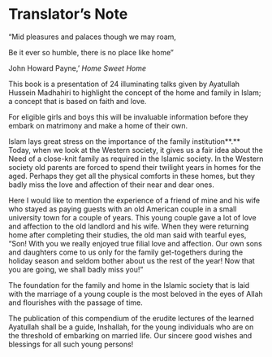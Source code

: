 Translator’s Note
=================

“Mid pleasures and palaces though we may roam,

Be it ever so humble, there is no place like home”

John Howard Payne,’ *Home Sweet Home*

This book is a presentation of 24 illuminating talks given by Ayatullah
Hussein Madhahiri to highlight the concept of the home and family in
Islam; a concept that is based on faith and love.

For eligible girls and boys this will be invaluable information before
they embark on matrimony and make a home of their own.

Islam lays great stress on the importance of the family institution**.**
Today, when we look at the Western society, it gives us a fair idea
about the Need of a close-knit family as required in the Islamic
society. In the Western society old parents are forced to spend their
twilight years in homes for the aged. Perhaps they get all the physical
comforts in these homes, but they badly miss the love and affection of
their near and dear ones.

Here I would like to mention the experience of a friend of mine and his
wife who stayed as paying guests with an old American couple in a small
university town for a couple of years. This young couple gave a lot of
love and affection to the old landlord and his wife. When they were
returning home after completing their studies, the old man said with
tearful eyes, “Son! With you we really enjoyed true filial love and
affection. Our own sons and daughters come to us only for the family
get-togethers during the holiday season and seldom bother about us the
rest of the year! Now that you are going, we shall badly miss you!”

The foundation for the family and home in the Islamic society that is
laid with the marriage of a young couple is the most beloved in the eyes
of Allah and flourishes with the passage of time.

The publication of this compendium of the erudite lectures of the
learned Ayatullah shall be a guide, Inshallah, for the young individuals
who are on the threshold of embarking on married life. Our sincere good
wishes and blessings for all such young persons!


